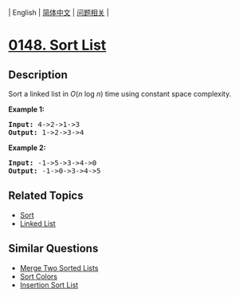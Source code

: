
| English | [简体中文](README.md) | [问题相关](QUESTION.md) |
# [0148. Sort List](https://leetcode-cn.com/problems/sort-list/)
## Description
<p>Sort a linked list in <em>O</em>(<em>n</em> log <em>n</em>) time using constant space complexity.</p>

<p><strong>Example 1:</strong></p>

<pre>
<strong>Input:</strong> 4-&gt;2-&gt;1-&gt;3
<strong>Output:</strong> 1-&gt;2-&gt;3-&gt;4
</pre>

<p><strong>Example 2:</strong></p>

<pre>
<strong>Input:</strong> -1-&gt;5-&gt;3-&gt;4-&gt;0
<strong>Output:</strong> -1-&gt;0-&gt;3-&gt;4-&gt;5</pre>

## Related Topics
- [Sort](https://leetcode-cn.com/tag/sort)
- [Linked List](https://leetcode-cn.com/tag/linked-list)
## Similar Questions
- [Merge Two Sorted Lists](../0021/README_EN.md)
- [Sort Colors](../0075/README_EN.md)
- [Insertion Sort List](../0147/README_EN.md)
